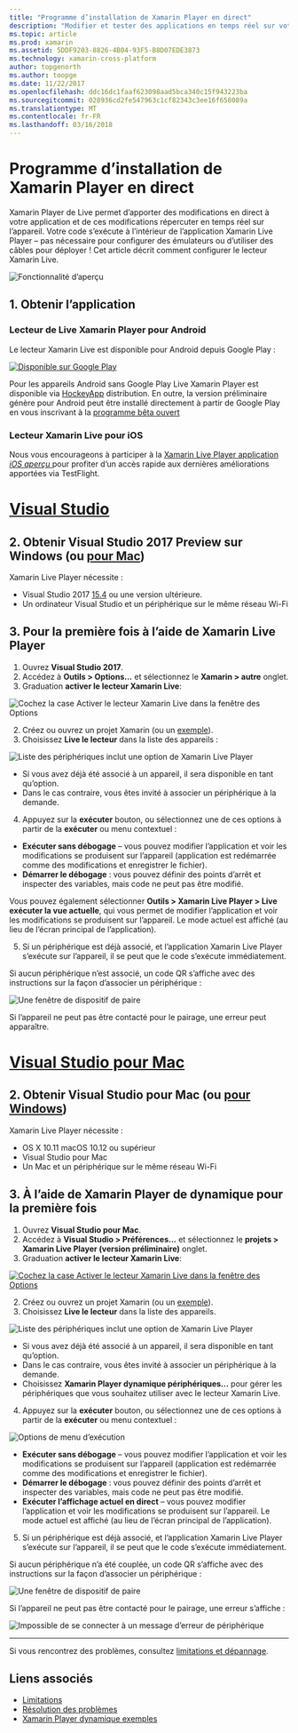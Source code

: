 ```yaml
---
title: "Programme d’installation de Xamarin Player en direct"
description: "Modifier et tester des applications en temps réel sur votre appareil iOS ou Android"
ms.topic: article
ms.prod: xamarin
ms.assetid: 5DDF9203-8826-4B04-93F5-B8D07EDE3873
ms.technology: xamarin-cross-platform
author: topgenorth
ms.author: toopge
ms.date: 11/22/2017
ms.openlocfilehash: ddc16dc1faaf623098aad5bca340c15f943223ba
ms.sourcegitcommit: 028936cd2fe547963c1cf82343c3ee16f658089a
ms.translationtype: MT
ms.contentlocale: fr-FR
ms.lasthandoff: 03/16/2018
---
```

# <a name="xamarin-live-player-setup"></a>Programme d’installation de Xamarin Player en direct

Xamarin Player de Live permet d’apporter des modifications en direct à votre application et de ces modifications répercuter en temps réel sur l’appareil. Votre code s’exécute à l’intérieur de l’application Xamarin Live Player – pas nécessaire pour configurer des émulateurs ou d’utiliser des câbles pour déployer ! Cet article décrit comment configurer le lecteur Xamarin Live.

![Fonctionnalité d’aperçu](~/media/shared/preview.png)

## <a name="1-get-the-app"></a>1. Obtenir l’application

### <a name="xamarin-live-player-for-android"></a>Lecteur de Live Xamarin Player pour Android
Le lecteur Xamarin Live est disponible pour Android depuis Google Play :

[ ![Disponible sur Google Play](install-images/google-play-badge.png)](https://play.google.com/store/apps/details?id=com.xamarin.live)

Pour les appareils Android sans Google Play Live Xamarin Player est disponible via [HockeyApp](https://aka.ms/xlp-hockeyapp) distribution. En outre, la version préliminaire génère pour Android peut être installé directement à partir de Google Play en vous inscrivant à la [programme bêta ouvert](https://play.google.com/apps/testing/com.xamarin.live)

### <a name="xamarin-live-player-for-ios"></a>Lecteur Xamarin Live pour iOS
Nous vous encourageons à participer à la [Xamarin Live Player application _iOS aperçu_ ](https://aka.ms/liveplayeralpha) pour profiter d’un accès rapide aux dernières améliorations apportées via TestFlight.


# <a name="visual-studiotabvswin"></a>[Visual Studio](#tab/vswin)

## <a name="2-get-visual-studio-2017-preview-on-windows-or-for-mactabsvsmac"></a>2. Obtenir Visual Studio 2017 Preview sur Windows (ou [pour Mac](?tabs=vsmac))

Xamarin Live Player nécessite :

- Visual Studio 2017 [15.4](https://developer.xamarin.com/recipes/cross-platform/ide/change_updates_channel/#visualstudio2017) ou une version ultérieure.
- Un ordinateur Visual Studio et un périphérique sur le même réseau Wi-Fi

## <a name="3-using-xamarin-live-player-for-the-first-time"></a>3. Pour la première fois à l’aide de Xamarin Live Player

1. Ouvrez **Visual Studio 2017**.
2. Accédez à **Outils > Options...**  et sélectionnez le **Xamarin > autre** onglet.
3. Graduation **activer le lecteur Xamarin Live**:

  ![Cochez la case Activer le lecteur Xamarin Live dans la fenêtre des Options](install-images/vs2017-options.png)

2. Créez ou ouvrez un projet Xamarin (ou un [exemple](~/tools/live-player/samples.md)).
3. Choisissez **Live le lecteur** dans la liste des appareils :

  ![Liste des périphériques inclut une option de Xamarin Live Player](install-images/devices-empty-windows.png)

  * Si vous avez déjà été associé à un appareil, il sera disponible en tant qu’option.
  * Dans le cas contraire, vous êtes invité à associer un périphérique à la demande.
4. Appuyez sur la **exécuter** bouton, ou sélectionnez une de ces options à partir de la **exécuter** ou menu contextuel :

  - **Exécuter sans débogage** – vous pouvez modifier l’application et voir les modifications se produisent sur l’appareil (application est redémarrée comme des modifications et enregistrer le fichier).
  - **Démarrer le débogage** : vous pouvez définir des points d’arrêt et inspecter des variables, mais code ne peut pas être modifié.

  Vous pouvez également sélectionner **Outils > Xamarin Live Player > Live exécuter la vue actuelle**, qui vous permet de modifier l’application et voir les modifications se produisent sur l’appareil. Le mode actuel est affiché (au lieu de l’écran principal de l’application).

5. Si un périphérique est déjà associé, et l’application Xamarin Live Player s’exécute sur l’appareil, il se peut que le code s’exécute immédiatement.

  Si aucun périphérique n’est associé, un code QR s’affiche avec des instructions sur la façon d’associer un périphérique :

  ![Une fenêtre de dispositif de paire](install-images/manage-empty-windows.png)

  Si l’appareil ne peut pas être contacté pour le pairage, une erreur peut apparaître.

# <a name="visual-studio-for-mactabvsmac"></a>[Visual Studio pour Mac](#tab/vsmac)

## <a name="2-get-visual-studio-for-mac-or-for-windowstabsvswin"></a>2. Obtenir Visual Studio pour Mac (ou [pour Windows](?tabs=vswin))

Xamarin Live Player nécessite :

- OS X 10.11 macOS 10.12 ou supérieur
- Visual Studio pour Mac
- Un Mac et un périphérique sur le même réseau Wi-Fi

## <a name="3-using-xamarin-live-player-for-the-first-time"></a>3. À l’aide de Xamarin Player de dynamique pour la première fois

1. Ouvrez **Visual Studio pour Mac**.
2. Accédez à **Visual Studio > Préférences...**  et sélectionnez le **projets > Xamarin Live Player (version préliminaire)** onglet.
3. Graduation **activer le lecteur Xamarin Live**:

  [![Cochez la case Activer le lecteur Xamarin Live dans la fenêtre des Options](install-images/vsmac-options-sml.png)](install-images/vsmac-options.png#lightbox)

2. Créez ou ouvrez un projet Xamarin (ou un [exemple](~/tools/live-player/samples.md)).
3. Choisissez **Live le lecteur** dans la liste des appareils.

  ![Liste des périphériques inclut une option de Xamarin Live Player](install-images/devices.png)

  * Si vous avez déjà été associé à un appareil, il sera disponible en tant qu’option.
  * Dans le cas contraire, vous êtes invité à associer un périphérique à la demande.
  * Choisissez **Xamarin Player dynamique périphériques...**  pour gérer les périphériques que vous souhaitez utiliser avec le lecteur Xamarin Live.

4. Appuyez sur la **exécuter** bouton, ou sélectionnez une de ces options à partir de la **exécuter** ou menu contextuel :

  ![Options de menu d’exécution](install-images/run-menu.png)

  - **Exécuter sans débogage** – vous pouvez modifier l’application et voir les modifications se produisent sur l’appareil (application est redémarrée comme des modifications et enregistrer le fichier).
  - **Démarrer le débogage** : vous pouvez définir des points d’arrêt et inspecter des variables, mais code ne peut pas être modifié.
  - **Exécuter l’affichage actuel en direct** – vous pouvez modifier l’application et voir les modifications se produisent sur l’appareil. Le mode actuel est affiché (au lieu de l’écran principal de l’application).

5. Si un périphérique est déjà associé, et l’application Xamarin Live Player s’exécute sur l’appareil, il se peut que le code s’exécute immédiatement.

  Si aucun périphérique n’a été couplée, un code QR s’affiche avec des instructions sur la façon d’associer un périphérique :

  ![Une fenêtre de dispositif de paire](install-images/manage-empty.png)

  Si l’appareil ne peut pas être contacté pour le pairage, une erreur s’affiche :

  ![Impossible de se connecter à un message d’erreur de périphérique](install-images/error-cannot-connect.png)


-----

Si vous rencontrez des problèmes, consultez [limitations et dépannage](~/tools/live-player/troubleshooting.md).


## <a name="related-links"></a>Liens associés

- [Limitations](~/tools/live-player/limitations.md)
- [Résolution des problèmes](~/tools/live-player/troubleshooting.md)
- [Xamarin Player dynamique exemples](~/tools/livehttps://developer.xamarin.com/samples.md)
